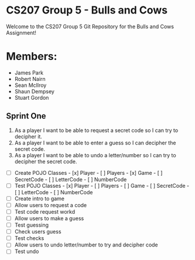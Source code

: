 # CS207 Group 5 - Bulls and Cows

Welcome to the CS207 Group 5 Git Repository for the Bulls and Cows Assignment!

# Members:

- James Park
- Robert Nairn
- Sean McIlroy
- Shaun Dempsey
- Stuart Gordon

## Sprint One

1. As a player I want to be able to request a secret code so I can try to decipher it.
2. As a player I want to be able to enter a guess so I can decipher the secret code.
3. As a player I want to be able to undo a letter/number so I can try to decipher the secret code.

- [ ] Create POJO Classes
        - [x] Player
        - [ ] Players
        - [x] Game
        - [ ] SecretCode
        - [ ] LetterCode
        - [ ] NumberCode
- [ ] Test POJO Classes
        - [x] Player
        - [ ] Players
        - [ ] Game
        - [ ] SecretCode
        - [ ] LetterCode
        - [ ] NumberCode
- [ ] Create intro to game
- [ ] Allow users to request a code
- [ ] Test code request workd
- [ ] Allow users to make a guess
- [ ] Test guessing
- [ ] Check users guess
- [ ] Test checks
- [ ] Allow users to undo letter/number to try and decipher code
- [ ] Test undo